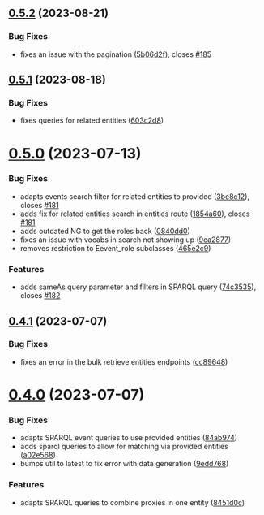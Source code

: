 ## [0.5.2](https://github.com/InTaVia/InTaVia-Backend/compare/v0.5.1...v0.5.2) (2023-08-21)


### Bug Fixes

* fixes an issue with the pagination ([5b06d2f](https://github.com/InTaVia/InTaVia-Backend/commit/5b06d2f571185842b70d003ec4b9b07e6ddc52a3)), closes [#185](https://github.com/InTaVia/InTaVia-Backend/issues/185)



## [0.5.1](https://github.com/InTaVia/InTaVia-Backend/compare/v0.5.0...v0.5.1) (2023-08-18)


### Bug Fixes

* fixes queries for related entities ([603c2d8](https://github.com/InTaVia/InTaVia-Backend/commit/603c2d81e7bc2cbb1786b03c5807ed331861e608))



# [0.5.0](https://github.com/InTaVia/InTaVia-Backend/compare/v0.4.1...v0.5.0) (2023-07-13)


### Bug Fixes

* adapts events search filter for related entities to provided ([3be8c12](https://github.com/InTaVia/InTaVia-Backend/commit/3be8c1247d4691c11d9eeb5984a1482228285091)), closes [#181](https://github.com/InTaVia/InTaVia-Backend/issues/181)
* adds fix for related entities search in entities route ([1854a60](https://github.com/InTaVia/InTaVia-Backend/commit/1854a608b822c1dc374d9a383cf2379ed10c5db2)), closes [#181](https://github.com/InTaVia/InTaVia-Backend/issues/181)
* adds outdated NG to get the roles back ([0840dd0](https://github.com/InTaVia/InTaVia-Backend/commit/0840dd00e7b364937571402eb81a26bcc7c0df16))
* fixes an issue with vocabs in search not showing up ([9ca2877](https://github.com/InTaVia/InTaVia-Backend/commit/9ca2877fc21ed53f77dc13d22de2d0ec540b984b))
* removes restriction to Eevent_role subclasses ([465e2c9](https://github.com/InTaVia/InTaVia-Backend/commit/465e2c9964e93d950d92408893eed4755e015d5d))


### Features

* adds sameAs query parameter and filters in SPARQL query ([74c3535](https://github.com/InTaVia/InTaVia-Backend/commit/74c35351c8d9a587dc10b3d9cc3fa04a6e062e07)), closes [#182](https://github.com/InTaVia/InTaVia-Backend/issues/182)



## [0.4.1](https://github.com/InTaVia/InTaVia-Backend/compare/v0.4.0...v0.4.1) (2023-07-07)


### Bug Fixes

* fixes an error in the bulk retrieve entities endpoints ([cc89648](https://github.com/InTaVia/InTaVia-Backend/commit/cc89648a1c54f10ea5f63dfde7ca94535ab80be7))



# [0.4.0](https://github.com/InTaVia/InTaVia-Backend/compare/v0.3.1...v0.4.0) (2023-07-07)


### Bug Fixes

* adapts SPARQL event queries to use provided entities ([84ab974](https://github.com/InTaVia/InTaVia-Backend/commit/84ab97479d1d196f32499de9193eee7ca4d85ba8))
* adds sparql queries to allow for matching via provided entities ([a02e568](https://github.com/InTaVia/InTaVia-Backend/commit/a02e568803f4e5b80e8b028c733e0301299466cf))
* bumps util to latest to fix error with data generation ([9edd768](https://github.com/InTaVia/InTaVia-Backend/commit/9edd768170bcd1c0e091bcc157437c27f948ccd5))


### Features

* adapts SPARQL queries to combine proxies in one entity ([8451d0c](https://github.com/InTaVia/InTaVia-Backend/commit/8451d0c2eadf4f294077444fb945a4c656eece51))



